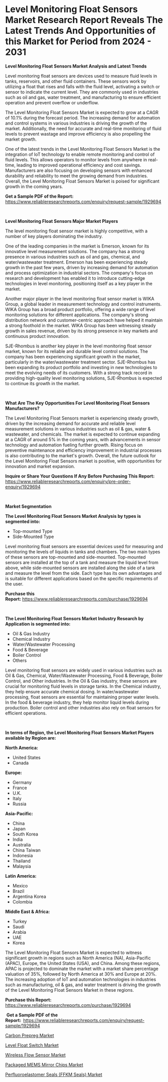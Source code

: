 <p><h1>Level Monitoring Float Sensors Market Research Report Reveals The Latest Trends And Opportunities of this Market for Period from 2024 - 2031</h1></p><p><strong>Level Monitoring Float Sensors Market Analysis and Latest Trends</strong></p>
<p><p>Level monitoring float sensors are devices used to measure fluid levels in tanks, reservoirs, and other fluid containers. These sensors work by utilizing a float that rises and falls with the fluid level, activating a switch or sensor to indicate the current level. They are commonly used in industries such as oil and gas, water treatment, and manufacturing to ensure efficient operation and prevent overflow or underflow.</p><p>The Level Monitoring Float Sensors Market is expected to grow at a CAGR of 10.1% during the forecast period. The increasing demand for automation and control systems in various industries is driving the growth of the market. Additionally, the need for accurate and real-time monitoring of fluid levels to prevent wastage and improve efficiency is also propelling the market growth.</p><p>One of the latest trends in the Level Monitoring Float Sensors Market is the integration of IoT technology to enable remote monitoring and control of fluid levels. This allows operators to monitor levels from anywhere in real-time, leading to improved operational efficiency and cost savings. Manufacturers are also focusing on developing sensors with enhanced durability and reliability to meet the growing demand from industries. Overall, the Level Monitoring Float Sensors Market is poised for significant growth in the coming years.</p></p>
<p><strong>Get a Sample PDF of the Report:&nbsp;</strong> <a href="https://www.reliableresearchreports.com/enquiry/request-sample/1929694">https://www.reliableresearchreports.com/enquiry/request-sample/1929694</a></p>
<p>&nbsp;</p>
<p><strong>Level Monitoring Float Sensors Major Market Players</strong></p>
<p><p>The level monitoring float sensor market is highly competitive, with a number of key players dominating the industry. </p><p>One of the leading companies in the market is Emerson, known for its innovative level measurement solutions. The company has a strong presence in various industries such as oil and gas, chemical, and water/wastewater treatment. Emerson has been experiencing steady growth in the past few years, driven by increasing demand for automation and process optimization in industrial sectors. The company's focus on research and development has enabled it to introduce cutting-edge technologies in level monitoring, positioning itself as a key player in the market.</p><p>Another major player in the level monitoring float sensor market is WIKA Group, a global leader in measurement technology and control instruments. WIKA Group has a broad product portfolio, offering a wide range of level monitoring solutions for different applications. The company's strong distribution network and customer-centric approach have helped it maintain a strong foothold in the market. WIKA Group has been witnessing steady growth in sales revenue, driven by its strong presence in key markets and continuous product innovation.</p><p>SJE-Rhombus is another key player in the level monitoring float sensor market, known for its reliable and durable level control solutions. The company has been experiencing significant growth in the market, particularly in the water/wastewater treatment sector. SJE-Rhombus has been expanding its product portfolio and investing in new technologies to meet the evolving needs of its customers. With a strong track record in providing high-quality level monitoring solutions, SJE-Rhombus is expected to continue its growth in the market.</p></p>
<p>&nbsp;</p>
<p><strong>What Are The Key Opportunities For Level Monitoring Float Sensors Manufacturers?</strong></p>
<p><p>The Level Monitoring Float Sensors market is experiencing steady growth, driven by the increasing demand for accurate and reliable level measurement solutions in various industries such as oil & gas, water & wastewater, and chemicals. The market is expected to continue expanding at a CAGR of around 5% in the coming years, with advancements in sensor technology and automation fueling further growth. Rising focus on preventive maintenance and efficiency improvement in industrial processes is also contributing to the market's growth. Overall, the future outlook for the Level Monitoring Float Sensors market is positive, with opportunities for innovation and market expansion.</p></p>
<p><strong>Inquire or Share Your Questions If Any Before Purchasing This Report:</strong> <a href="https://www.reliableresearchreports.com/enquiry/pre-order-enquiry/1929694">https://www.reliableresearchreports.com/enquiry/pre-order-enquiry/1929694</a></p>
<p>&nbsp;</p>
<p><strong>Market Segmentation</strong></p>
<p><strong>The Level Monitoring Float Sensors Market Analysis by types is segmented into:</strong></p>
<p><ul><li>Top-mounted Type</li><li>Side-Mounted Type</li></ul></p>
<p><p>Level monitoring float sensors are essential devices used for measuring and monitoring the levels of liquids in tanks and chambers. The two main types of these sensors are top-mounted and side-mounted. Top-mounted sensors are installed at the top of a tank and measure the liquid level from above, while side-mounted sensors are installed along the side of a tank and measure the level from the side. Each type has its own advantages and is suitable for different applications based on the specific requirements of the user.</p></p>
<p><strong>Purchase this Report:&nbsp;</strong><a href="https://www.reliableresearchreports.com/purchase/1929694">https://www.reliableresearchreports.com/purchase/1929694</a></p>
<p>&nbsp;</p>
<p><strong>The Level Monitoring Float Sensors Market Industry Research by Application is segmented into:</strong></p>
<p><ul><li>Oil & Gas Industry</li><li>Chemical Industry</li><li>Water/Wastewater Processing</li><li>Food & Beverage</li><li>Boiler Control</li><li>Others</li></ul></p>
<p><p>Level monitoring float sensors are widely used in various industries such as Oil & Gas, Chemical, Water/Wastewater Processing, Food & Beverage, Boiler Control, and Other industries. In the Oil & Gas industry, these sensors are crucial for monitoring fluid levels in storage tanks. In the Chemical industry, they help ensure accurate chemical dosing. In water/wastewater processing, float sensors are essential for maintaining proper water levels. In the food & beverage industry, they help monitor liquid levels during production. Boiler control and other industries also rely on float sensors for efficient operations.</p></p>
<p>&nbsp;</p>
<p><strong>In terms of Region, the Level Monitoring Float Sensors Market Players available by Region are:</strong></p>
<p>
    <p> <strong> North America: </strong>
        <ul>
            <li>United States</li>
            <li>Canada</li>
        </ul>
        </p> 
    <p> <strong> Europe: </strong>
        <ul>
            <li>Germany</li>
            <li>France</li>
            <li>U.K.</li>
            <li>Italy</li>
            <li>Russia</li>
        </ul>
        </p> 
    <p> <strong> Asia-Pacific: </strong>
        <ul>
            <li>China</li>
            <li>Japan</li>
            <li>South Korea</li>
            <li>India</li>
            <li>Australia</li>
            <li>China Taiwan</li>
            <li>Indonesia</li>
            <li>Thailand</li>
            <li>Malaysia</li>
        </ul>
        </p> 
    <p> <strong> Latin America: </strong>
        <ul>
            <li>Mexico</li>
            <li>Brazil</li>
            <li>Argentina Korea</li>
            <li>Colombia</li>
        </ul>
        </p> 
    <p> <strong> Middle East & Africa: </strong>
        <ul>
            <li>Turkey</li>
            <li>Saudi</li>
            <li>Arabia</li>
            <li>UAE</li>
            <li>Korea</li>
        </ul>
    </p>
    </p>
<p><p>The Level Monitoring Float Sensors Market is expected to witness significant growth in regions such as North America (NA), Asia-Pacific (APAC), Europe, the United States (USA), and China. Among these regions, APAC is projected to dominate the market with a market share percentage valuation of 35%, followed by North America at 30% and Europe at 20%. The increasing adoption of IoT and automation technologies in industries such as manufacturing, oil & gas, and water treatment is driving the growth of the Level Monitoring Float Sensors Market in these regions.</p></p>
<p><strong>Purchase this Report: </strong><a href="https://www.reliableresearchreports.com/purchase/1929694">https://www.reliableresearchreports.com/purchase/1929694</a></p>
<p>&nbsp;<strong>Get a Sample PDF of the Report:&nbsp;&nbsp;</strong><a href="https://www.reliableresearchreports.com/enquiry/request-sample/1929694">https://www.reliableresearchreports.com/enquiry/request-sample/1929694</a></p>
<p><strong></strong></p>
<p><p><a href="https://view.publitas.com/reportprime-1/carbon-prepreg-market-research-report-forecasted-for-period-from-2024-2031-by-market-type-market-application-and-region/">Carbon Prepreg Market</a></p><p><a href="https://github.com/danielneavesallisons03mba/Market-Research-Report-List-1/blob/main/level-float-switch-market.md">Level Float Switch Market</a></p><p><a href="https://view.publitas.com/reportprime-1/insights-into-wireless-flow-sensor-market-size-analysing-market-share-trends-and-growth-from-2024-to-2031/">Wireless Flow Sensor Market</a></p><p><a href="https://automatic-knee-4c7.notion.site/Packaged-MEMS-Mirror-Chips-Market-Size-Growth-Outlook-from-2024-to-2031-projecting-at-Market-s-Tre-3bae4d67d7ff41c7a14a792376f7f038">Packaged MEMS Mirror Chips Market</a></p><p><a href="https://sulfuric-clavicle-d39.notion.site/Perfluoroelastomer-Seals-FFKM-Seals-Market-Size-Share-Trends-Analysis-Report-By-Material-By-Ty-8765fbfdde774fbc92edebc79fded6ce">Perfluoroelastomer Seals (FFKM Seals) Market</a></p></p>